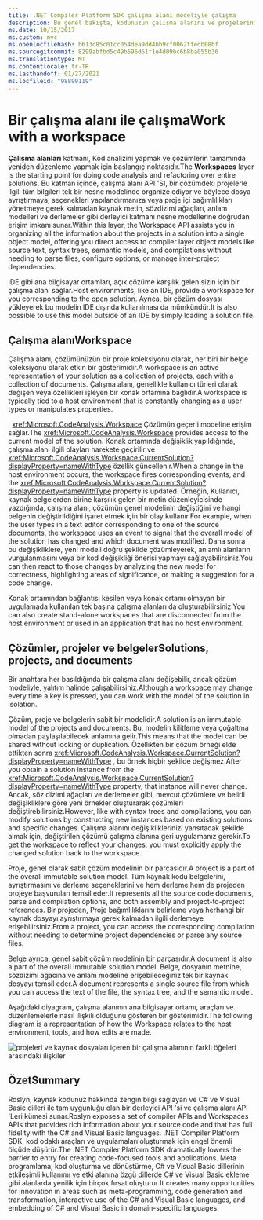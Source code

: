 ```yaml
---
title: .NET Compiler Platform SDK çalışma alanı modeliyle çalışma
description: Bu genel bakışta, kodunuzun çalışma alanını ve projelerini sorgulamak ve işlemek için kullandığınız tür hakkında bilgi sağlanır.
ms.date: 10/15/2017
ms.custom: mvc
ms.openlocfilehash: b613c85c01cc054dea9dd4bb9cf0062ffedb08bf
ms.sourcegitcommit: 8299abfbd5c49b596d61f1e4d09bc6b8ba055b36
ms.translationtype: MT
ms.contentlocale: tr-TR
ms.lasthandoff: 01/27/2021
ms.locfileid: "98899119"
---
```

# <a name="work-with-a-workspace"></a><span data-ttu-id="9b1f9-103">Bir çalışma alanı ile çalışma</span><span class="sxs-lookup"><span data-stu-id="9b1f9-103">Work with a workspace</span></span>

<span data-ttu-id="9b1f9-104">**Çalışma alanları** katmanı, Kod analizini yapmak ve çözümlerin tamamında yeniden düzenleme yapmak için başlangıç noktasıdır.</span><span class="sxs-lookup"><span data-stu-id="9b1f9-104">The **Workspaces** layer is the starting point for doing code analysis and refactoring over entire solutions.</span></span> <span data-ttu-id="9b1f9-105">Bu katman içinde, çalışma alanı API 'SI, bir çözümdeki projelerle ilgili tüm bilgileri tek bir nesne modelinde organize ediyor ve böylece dosya ayrıştırmaya, seçenekleri yapılandırmanıza veya proje içi bağımlılıkları yönetmeye gerek kalmadan kaynak metin, sözdizimi ağaçları, anlam modelleri ve derlemeler gibi derleyici katmanı nesne modellerine doğrudan erişim imkanı sunar.</span><span class="sxs-lookup"><span data-stu-id="9b1f9-105">Within this layer, the Workspace API assists you in organizing all the information about the projects in a solution into a single object model, offering you direct access to compiler layer object models like source text, syntax trees, semantic models, and compilations without needing to parse files, configure options, or manage inter-project dependencies.</span></span>

<span data-ttu-id="9b1f9-106">IDE gibi ana bilgisayar ortamları, açık çözüme karşılık gelen sizin için bir çalışma alanı sağlar.</span><span class="sxs-lookup"><span data-stu-id="9b1f9-106">Host environments, like an IDE, provide a workspace for you corresponding to the open solution.</span></span> <span data-ttu-id="9b1f9-107">Ayrıca, bir çözüm dosyası yükleyerek bu modelin IDE dışında kullanılması da mümkündür.</span><span class="sxs-lookup"><span data-stu-id="9b1f9-107">It is also possible to use this model outside of an IDE by simply loading a solution file.</span></span>

## <a name="workspace"></a><span data-ttu-id="9b1f9-108">Çalışma alanı</span><span class="sxs-lookup"><span data-stu-id="9b1f9-108">Workspace</span></span>

<span data-ttu-id="9b1f9-109">Çalışma alanı, çözümünüzün bir proje koleksiyonu olarak, her biri bir belge koleksiyonu olarak etkin bir gösterimidir.</span><span class="sxs-lookup"><span data-stu-id="9b1f9-109">A workspace is an active representation of your solution as a collection of projects, each with a collection of documents.</span></span> <span data-ttu-id="9b1f9-110">Çalışma alanı, genellikle kullanıcı türleri olarak değişen veya özellikleri işleyen bir konak ortamına bağlıdır.</span><span class="sxs-lookup"><span data-stu-id="9b1f9-110">A workspace is typically tied to a host environment that is constantly changing as a user types or manipulates properties.</span></span>

<span data-ttu-id="9b1f9-111">, <xref:Microsoft.CodeAnalysis.Workspace> Çözümün geçerli modeline erişim sağlar.</span><span class="sxs-lookup"><span data-stu-id="9b1f9-111">The <xref:Microsoft.CodeAnalysis.Workspace> provides access to the current model of the solution.</span></span> <span data-ttu-id="9b1f9-112">Konak ortamında değişiklik yapıldığında, çalışma alanı ilgili olayları harekete geçirilir ve <xref:Microsoft.CodeAnalysis.Workspace.CurrentSolution?displayProperty=nameWithType> özellik güncellenir.</span><span class="sxs-lookup"><span data-stu-id="9b1f9-112">When a change in the host environment occurs, the workspace fires corresponding events, and the <xref:Microsoft.CodeAnalysis.Workspace.CurrentSolution?displayProperty=nameWithType> property is updated.</span></span> <span data-ttu-id="9b1f9-113">Örneğin, Kullanıcı, kaynak belgelerden birine karşılık gelen bir metin düzenleyicisinde yazdığında, çalışma alanı, çözümün genel modelinin değiştiğini ve hangi belgenin değiştirildiğini işaret etmek için bir olay kullanır.</span><span class="sxs-lookup"><span data-stu-id="9b1f9-113">For example, when the user types in a text editor corresponding to one of the source documents, the workspace uses an event to signal that the overall model of the solution has changed and which document was modified.</span></span> <span data-ttu-id="9b1f9-114">Daha sonra bu değişikliklere, yeni modeli doğru şekilde çözümleyerek, anlamlı alanların vurgulanmasını veya bir kod değişikliği önerisi yapmayı sağlayabilirsiniz.</span><span class="sxs-lookup"><span data-stu-id="9b1f9-114">You can then react to those changes by analyzing the new model for correctness, highlighting areas of significance, or making a suggestion for a code change.</span></span>

<span data-ttu-id="9b1f9-115">Konak ortamından bağlantısı kesilen veya konak ortamı olmayan bir uygulamada kullanılan tek başına çalışma alanları da oluşturabilirsiniz.</span><span class="sxs-lookup"><span data-stu-id="9b1f9-115">You can also create stand-alone workspaces that are disconnected from the host environment or used in an application that has no host environment.</span></span>

## <a name="solutions-projects-and-documents"></a><span data-ttu-id="9b1f9-116">Çözümler, projeler ve belgeler</span><span class="sxs-lookup"><span data-stu-id="9b1f9-116">Solutions, projects, and documents</span></span>

<span data-ttu-id="9b1f9-117">Bir anahtara her basıldığında bir çalışma alanı değişebilir, ancak çözüm modeliyle, yalıtım halinde çalışabilirsiniz.</span><span class="sxs-lookup"><span data-stu-id="9b1f9-117">Although a workspace may change every time a key is pressed, you can work with the model of the solution in isolation.</span></span>

<span data-ttu-id="9b1f9-118">Çözüm, proje ve belgelerin sabit bir modelidir.</span><span class="sxs-lookup"><span data-stu-id="9b1f9-118">A solution is an immutable model of the projects and documents.</span></span> <span data-ttu-id="9b1f9-119">Bu, modelin kilitleme veya çoğaltma olmadan paylaşılabilecek anlamına gelir.</span><span class="sxs-lookup"><span data-stu-id="9b1f9-119">This means that the model can be shared without locking or duplication.</span></span> <span data-ttu-id="9b1f9-120">Özellikten bir çözüm örneği elde ettikten sonra <xref:Microsoft.CodeAnalysis.Workspace.CurrentSolution?displayProperty=nameWithType> , bu örnek hiçbir şekilde değişmez.</span><span class="sxs-lookup"><span data-stu-id="9b1f9-120">After you obtain a solution instance from the <xref:Microsoft.CodeAnalysis.Workspace.CurrentSolution?displayProperty=nameWithType> property, that instance will never change.</span></span> <span data-ttu-id="9b1f9-121">Ancak, söz dizimi ağaçları ve derlemeler gibi, mevcut çözümlere ve belirli değişikliklere göre yeni örnekler oluşturarak çözümleri değiştirebilirsiniz.</span><span class="sxs-lookup"><span data-stu-id="9b1f9-121">However, like with syntax trees and compilations, you can modify solutions by constructing new instances based on existing solutions and specific changes.</span></span> <span data-ttu-id="9b1f9-122">Çalışma alanını değişikliklerinizi yansıtacak şekilde almak için, değiştirilen çözümü çalışma alanına geri uygulamanız gerekir.</span><span class="sxs-lookup"><span data-stu-id="9b1f9-122">To get the workspace to reflect your changes, you must explicitly apply the changed solution back to the workspace.</span></span>

<span data-ttu-id="9b1f9-123">Proje, genel olarak sabit çözüm modelinin bir parçasıdır.</span><span class="sxs-lookup"><span data-stu-id="9b1f9-123">A project is a part of the overall immutable solution model.</span></span> <span data-ttu-id="9b1f9-124">Tüm kaynak kodu belgelerini, ayrıştırmasını ve derleme seçeneklerini ve hem derleme hem de projeden projeye başvuruları temsil eder.</span><span class="sxs-lookup"><span data-stu-id="9b1f9-124">It represents all the source code documents, parse and compilation options, and both assembly and project-to-project references.</span></span> <span data-ttu-id="9b1f9-125">Bir projeden, Proje bağımlılıklarını belirleme veya herhangi bir kaynak dosyayı ayrıştırmaya gerek kalmadan ilgili derlemeye erişebilirsiniz.</span><span class="sxs-lookup"><span data-stu-id="9b1f9-125">From a project, you can access the corresponding compilation without needing to determine project dependencies or parse any source files.</span></span>

<span data-ttu-id="9b1f9-126">Belge ayrıca, genel sabit çözüm modelinin bir parçasıdır.</span><span class="sxs-lookup"><span data-stu-id="9b1f9-126">A document is also a part of the overall immutable solution model.</span></span> <span data-ttu-id="9b1f9-127">Belge, dosyanın metnine, sözdizimi ağacına ve anlam modeline erişebileceğiniz tek bir kaynak dosyayı temsil eder.</span><span class="sxs-lookup"><span data-stu-id="9b1f9-127">A document represents a single source file from which you can access the text of the file, the syntax tree, and the semantic model.</span></span>

<span data-ttu-id="9b1f9-128">Aşağıdaki diyagram, çalışma alanının ana bilgisayar ortamı, araçları ve düzenlemelerle nasıl ilişkili olduğunu gösteren bir gösterimidir.</span><span class="sxs-lookup"><span data-stu-id="9b1f9-128">The following diagram is a representation of how the Workspace relates to the host environment, tools, and how edits are made.</span></span>

![projeleri ve kaynak dosyaları içeren bir çalışma alanının farklı öğeleri arasındaki ilişkiler](media/work-with-workspace/workspace-obj-relations.png)

## <a name="summary"></a><span data-ttu-id="9b1f9-130">Özet</span><span class="sxs-lookup"><span data-stu-id="9b1f9-130">Summary</span></span>

<span data-ttu-id="9b1f9-131">Roslyn, kaynak kodunuz hakkında zengin bilgi sağlayan ve C# ve Visual Basic dilleri ile tam uygunluğu olan bir derleyici API 'si ve çalışma alanı API 'Leri kümesi sunar.</span><span class="sxs-lookup"><span data-stu-id="9b1f9-131">Roslyn exposes a set of compiler APIs and Workspaces APIs that provides rich information about your source code and that has full fidelity with the C# and Visual Basic languages.</span></span>  <span data-ttu-id="9b1f9-132">.NET Compiler Platform SDK, kod odaklı araçları ve uygulamaları oluşturmak için engel önemli ölçüde düşürür.</span><span class="sxs-lookup"><span data-stu-id="9b1f9-132">The .NET Compiler Platform SDK dramatically lowers the barrier to entry for creating code-focused tools and applications.</span></span> <span data-ttu-id="9b1f9-133">Meta programlama, kod oluşturma ve dönüştürme, C# ve Visual Basic dillerinin etkileşimli kullanımı ve etki alanına özgü dillerde C# ve Visual Basic ekleme gibi alanlarda yenilik için birçok fırsat oluşturur.</span><span class="sxs-lookup"><span data-stu-id="9b1f9-133">It creates many opportunities for innovation in areas such as meta-programming, code generation and transformation, interactive use of the C# and Visual Basic languages, and embedding of C# and Visual Basic in domain-specific languages.</span></span>  
